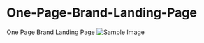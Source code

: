 # One-Page-Brand-Landing-Page
One Page Brand Landing Page
![Sample Image](https://imgur.com/a/S0hlZsc)
